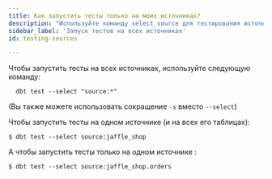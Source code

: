 ```yaml
---
title: Как запустить тесты только на моих источниках?
description: "Используйте команду select source для тестирования источников"
sidebar_label: 'Запуск тестов на всех источниках'
id: testing-sources

---
```


Чтобы запустить тесты на всех источниках, используйте следующую команду:

```shell
  dbt test --select "source:*"
```

(Вы также можете использовать сокращение `-s` вместо `--select`)

Чтобы запустить тесты на одном источнике (и на всех его таблицах):

```shell
$ dbt test --select source:jaffle_shop
```

А чтобы запустить тесты только на одном источнике <Term id="table" />:

```shell
$ dbt test --select source:jaffle_shop.orders
```